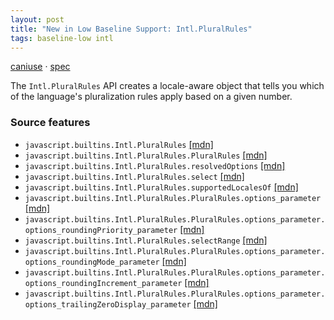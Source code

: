 ```yaml
---
layout: post
title: "New in Low Baseline Support: Intl.PluralRules"
tags: baseline-low intl
---
```


[caniuse](https://caniuse.com/?search=intl-plural-rules) · [spec](https://tc39.es/ecma402/#pluralrules-objects)

The `Intl.PluralRules` API creates a locale-aware object that tells you which of the language's pluralization rules apply based on a given number.

### Source features

- ``javascript.builtins.Intl.PluralRules`` [[mdn]](https://developer.mozilla.org/en-US/search?q=javascript.builtins.Intl.PluralRules)
- ``javascript.builtins.Intl.PluralRules.PluralRules`` [[mdn]](https://developer.mozilla.org/en-US/search?q=javascript.builtins.Intl.PluralRules.PluralRules)
- ``javascript.builtins.Intl.PluralRules.resolvedOptions`` [[mdn]](https://developer.mozilla.org/en-US/search?q=javascript.builtins.Intl.PluralRules.resolvedOptions)
- ``javascript.builtins.Intl.PluralRules.select`` [[mdn]](https://developer.mozilla.org/en-US/search?q=javascript.builtins.Intl.PluralRules.select)
- ``javascript.builtins.Intl.PluralRules.supportedLocalesOf`` [[mdn]](https://developer.mozilla.org/en-US/search?q=javascript.builtins.Intl.PluralRules.supportedLocalesOf)
- ``javascript.builtins.Intl.PluralRules.PluralRules.options_parameter`` [[mdn]](https://developer.mozilla.org/en-US/search?q=javascript.builtins.Intl.PluralRules.PluralRules.options_parameter)
- ``javascript.builtins.Intl.PluralRules.PluralRules.options_parameter.options_roundingPriority_parameter`` [[mdn]](https://developer.mozilla.org/en-US/search?q=javascript.builtins.Intl.PluralRules.PluralRules.options_parameter.options_roundingPriority_parameter)
- ``javascript.builtins.Intl.PluralRules.selectRange`` [[mdn]](https://developer.mozilla.org/en-US/search?q=javascript.builtins.Intl.PluralRules.selectRange)
- ``javascript.builtins.Intl.PluralRules.PluralRules.options_parameter.options_roundingMode_parameter`` [[mdn]](https://developer.mozilla.org/en-US/search?q=javascript.builtins.Intl.PluralRules.PluralRules.options_parameter.options_roundingMode_parameter)
- ``javascript.builtins.Intl.PluralRules.PluralRules.options_parameter.options_roundingIncrement_parameter`` [[mdn]](https://developer.mozilla.org/en-US/search?q=javascript.builtins.Intl.PluralRules.PluralRules.options_parameter.options_roundingIncrement_parameter)
- ``javascript.builtins.Intl.PluralRules.PluralRules.options_parameter.options_trailingZeroDisplay_parameter`` [[mdn]](https://developer.mozilla.org/en-US/search?q=javascript.builtins.Intl.PluralRules.PluralRules.options_parameter.options_trailingZeroDisplay_parameter)
